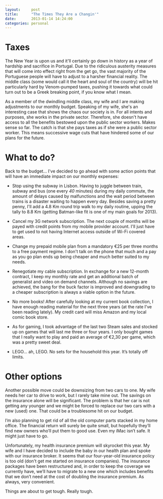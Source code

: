 ```yaml
---
layout:     post
title:      "The Times They Are a Changin'" 
date:       2013-01-14 14:24:00
categories: personal
---
```


Taxes
=====

The New Year is upon us and it'll certainly go down in history as a year of hardship and sacrifice in Portugal. Due to the ridiculous austerity measures that will come into effect right from the get go, the vast majority of the Portuguese people will have to adjust to a harsher financial reality. The middle class (some would call it the heart and soul of the country) will be hit particularly hard by Venom-pumped taxes, pushing it towards what could turn out to be a Greek breaking point, if you know what I mean.

As a member of the dwindling middle class, my wife and I are making adjustments to our monthly budget. Speaking of my wife, she's an interesting case that shows the chaos our society is in. For all intents and purposes, she works in the private sector. Therefore, she doesn't have access to all the benefits bestowed upon the public sector workers. Makes sense so far. The catch is that she pays taxes as if she were a public sector worker. This means successive wage cuts that have hindered some of our plans for the future.

What to do?
===========
Back to the budget... I've decided to go ahead with some action points that will have an immediate impact on our monthly expenses:
* Stop using the subway in Lisbon. Having to juggle between train, subway and bus (one every *40* minutes) during my daily commute, the amount of delays caused by malfunctions and the wait period between trains is a disaster waiting to happen every day. Besides saving a pretty penny, I'll add a 4.8 Km round trip walk to my daily routine, upping the tally to 8.8 Km (getting Batman-like fit is one of my main goals for 2013).

* Cancel my 3G network subscription. The next couple of months will be payed with credit points from my mobile provider account. I'll just have to get used to not having Internet access outside of Wi-Fi covered areas.

* Change my prepaid mobile plan from a mandatory €25 per three months to a free payment regime. I don't talk on the phone that much and a pay as you go plan ends up being cheaper and much better suited to my needs.

* Renegotiate my cable subscription. In exchange for a new 12-month contract, I keep my monthly rate and get an additional batch of generalist and video on demand channels. Although no savings are achieved, the bang for the buck factor is improved and downgrading to a cheaper subscription is always a viable option in the future.

* No more books! After carefully looking at my current book collection, I have enough reading material for the next three years (at the rate I've been reading lately). My credit card will miss Amazon and my local comic book store.

* As for gaming, I took advantage of the last two Steam sales and stocked up on games that will last me three or four years. I only bought games that I really want to play and paid an average of €2,30 per game, which was a pretty sweet deal.

* LEGO... ah, LEGO. No sets for the household this year. It’s totally off limits.

Other options
=============
Another possible move could be downsizing from two cars to one. My wife needs her car to drive to work, but I rarely take mine out. The savings on the insurance alone will be significant. The problem is that her car is not getting any younger and we might be forced to replace our two cars with a new (used) one. That could be a troublesome hit on our budget.

I’m also planning to get rid of all the old computer parts stacked in my home office. The financial return will surely be quite small, but hopefully they’ll find new owners who’ll put them to good use. Even my iMac isn’t safe. It might just have to go.

Unfortunately, my health insurance premium will skyrocket this year. My wife and I have decided to include the baby in our health plan and spoke with our insurance broker. It seems that our four-year-old insurance policy is too old (don't get me started on insurance companies). The insurance packages have been restructured and, in order to keep the coverage we currently have, we’ll have to migrate to a new one which includes benefits that we don’t need at the cost of doubling the insurance premium. As always, very convenient.

Things are about to get tough. Really tough.

